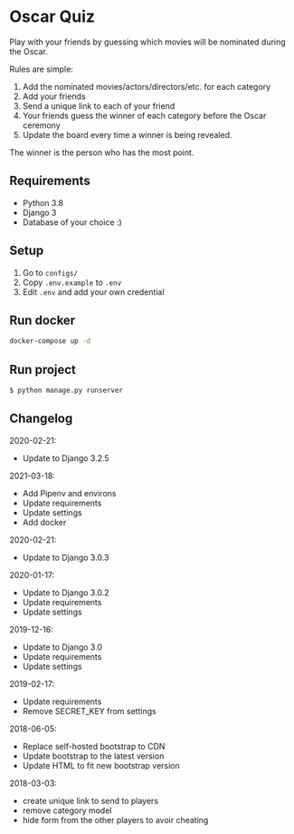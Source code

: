 # Oscar Quiz

Play with your friends by guessing which movies will be nominated during the Oscar.

Rules are simple:
1. Add the nominated movies/actors/directors/etc. for each category
1. Add your friends
1. Send a unique link to each of your friend
1. Your friends guess the winner of each category before the Oscar ceremony
1. Update the board every time a winner is being revealed.

The winner is the person who has the most point.

## Requirements

* Python 3.8
* Django 3
* Database of your choice :)

## Setup

1. Go to `configs/`
1. Copy `.env.example` to `.env`
1. Edit `.env` and add your own credential

## Run docker

```bash
docker-compose up -d
```

## Run project

```bash
$ python manage.py runserver
```

## Changelog

2020-02-21:

* Update to Django 3.2.5

2021-03-18:

* Add Pipenv and environs
* Update requirements
* Update settings
* Add docker

2020-02-21:

* Update to Django 3.0.3

2020-01-17:

* Update to Django 3.0.2
* Update requirements
* Update settings

2019-12-16:

* Update to Django 3.0
* Update requirements
* Update settings

2019-02-17:

* Update requirements
* Remove SECRET_KEY from settings

2018-06-05:

* Replace self-hosted bootstrap to CDN
* Update bootstrap to the latest version
* Update HTML to fit new bootstrap version

2018-03-03:

* create unique link to send to players
* remove category model
* hide form from the other players to avoir cheating